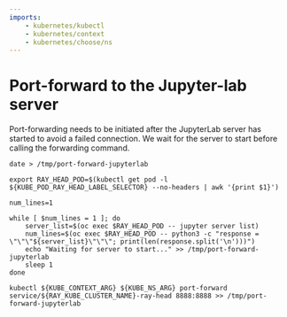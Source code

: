 ```yaml
---
imports:
    - kubernetes/kubectl
    - kubernetes/context
    - kubernetes/choose/ns
---
```


# Port-forward to the Jupyter-lab server

Port-forwarding needs to be initiated after the JupyterLab server has started to avoid a failed connection. We wait for the server to start before calling the forwarding command.

```shell.async
date > /tmp/port-forward-jupyterlab

export RAY_HEAD_POD=$(kubectl get pod -l ${KUBE_POD_RAY_HEAD_LABEL_SELECTOR} --no-headers | awk '{print $1}')

num_lines=1

while [ $num_lines = 1 ]; do
    server_list=$(oc exec $RAY_HEAD_POD -- jupyter server list)
    num_lines=$(oc exec $RAY_HEAD_POD -- python3 -c "response = \"\"\"${server_list}\"\"\"; print(len(response.split('\n')))")
    echo "Waiting for server to start..." >> /tmp/port-forward-jupyterlab
    sleep 1
done

kubectl ${KUBE_CONTEXT_ARG} ${KUBE_NS_ARG} port-forward service/${RAY_KUBE_CLUSTER_NAME}-ray-head 8888:8888 >> /tmp/port-forward-jupyterlab
```
